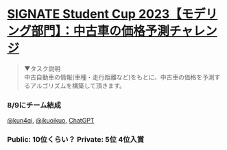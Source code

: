 # [SIGNATE Student Cup 2023【モデリング部門】：中古車の価格予測チャレンジ](https://signate.jp/competitions/1051)

>▼タスク説明  
中古自動車の情報(車種・走行距離など)をもとに、中古車の価格を予測するアルゴリズムを構築して頂きます。

### 8/9にチーム結成
[@kun4qi](https://github.com/kun4qi), [@ikuoikuo](https://github.com/ikuoikuo), [ChatGPT](https://chat.openai.com/)

### Public: 10位くらい？ Private: 5位 4位入賞
